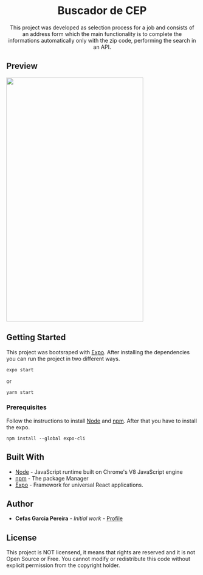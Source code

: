 <p align="center">
  <h1 align="center">Buscador de CEP</h1>
  <p align="center">This project was developed as selection process for a job and consists of an address form which the main functionality is to complete the informations automatically only with the zip code, performing the search in an API.
</p>

## Preview
<img src="demo.gif" width="360" height="640" />

## Getting Started

This project was bootsraped with [Expo](https://docs.expo.io/). After installing the dependencies you can run the project in two different ways.

```
expo start
```
or
```
yarn start
```

### Prerequisites

Follow the instructions to install [Node](https://nodejs.org/en/) and [npm](https://www.npmjs.com/get-npm). After that you have to install the expo.

```
npm install --global expo-cli
```


## Built With

* [Node](https://nodejs.org/en/) - JavaScript runtime built on Chrome's V8 JavaScript engine
* [npm](https://www.npmjs.com/get-npm) - The package Manager
* [Expo](https://docs.expo.io/) - Framework for universal React applications.



## Author

* **Cefas Garcia Pereira** - *Initial work* - [Profile](https://github.com/cefasgarciapereira)

## License

This project is NOT licensend, it means that rights are reserved and it is not Open Source or Free. You cannot modify or redistribute this code without explicit permission from the copyright holder.
